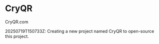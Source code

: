 # CryQR
CryQR.com

20250719T150733Z: Creating a new project named CryQR to open-source this project.
